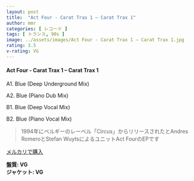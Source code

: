 ```yaml
---
layout: post
title:  "Act Four - Carat Trax 1 – Carat Trax 1"
author: mmr
categories: [ レコード ]
tags: [ トランス, 90s ]
image: ../assets/images/Act Four - Carat Trax 1 – Carat Trax 1.jpg
rating: 3.5
v-rating: VG
---
```


#### Act Four - Carat Trax 1 – Carat Trax 1

A1. Blue (Deep Underground Mix)

A2. Blue (Piano Dub Mix)

B1. Blue (Deep Vocal Mix)

B2. Blue (Piano Vocal Mix)

> 1994年にベルギーのレーベル「Circus」からリリースされたとAndres RomeroとStefan WuytsによるユニットAct FourのEPです


[メルカリで購入](https://jp.mercari.com/item/m76260753119)

<div class="mt-4 mb-4 d-flex align-items-center">
<strong class="mr-1">盤質: VG</strong>
</div>
<div class="mt-4 mb-4 d-flex align-items-center">
<strong class="mr-1">ジャケット: VG</strong>
</div>

